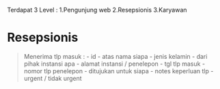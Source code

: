 Terdapat 3 Level : 
    1.Pengunjung web
    2.Resepsionis
    3.Karyawan

# Resepsionis 
> Menerima tlp masuk : 
    - id
    - atas nama siapa
    - jenis kelamin
    - dari pihak instansi apa
    - alamat instansi / penelepon
    - tgl tlp masuk
    - nomor tlp penelepon
    - ditujukan untuk siapa
    - notes keperluan tlp
    - urgent / tidak urgent
    
